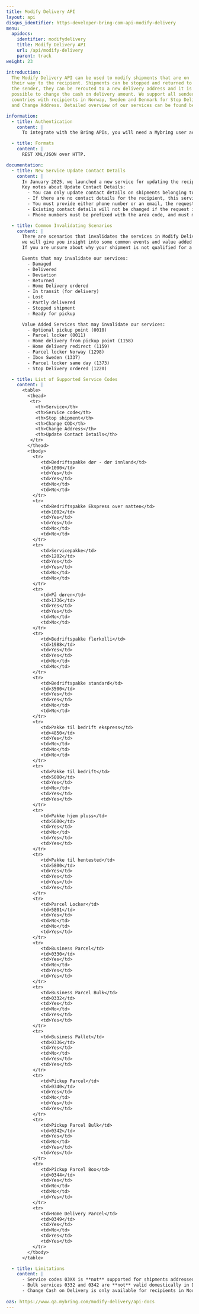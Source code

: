 ```yaml
---
title: Modify Delivery API
layout: api
disqus_identifier: https-developer-bring-com-api-modify-delivery
menu:
  apidocs:
    identifier: modifydelivery
    title: Modify Delivery API
    url: /api/modify-delivery
    parent: track
weight: 23

introduction:
  The Modify Delivery API can be used to modify shipments that are on
  their way to the recipient. Shipments can be stopped and returned to
  the sender, they can be rerouted to a new delivery address and it is
  possible to change the cash on delivery amount. We support all sender 
  countries with recipients in Norway, Sweden and Denmark for Stop Delivery 
  and Change Address. Detailed overview of our services can be found below.

information:
  - title: Authentication
    content: |
      To integrate with the Bring APIs, you will need a Mybring user account with an API key. Information about prerequisites and authentication headers can be found on the general API [Getting Started page](/api/).

  - title: Formats
    content: |
      REST XML/JSON over HTTP.

documentation:
  - title: New Service Update Contact Details
    content: |
      In January 2025, we launched a new service for updating the recipient's phone number and email. This service is free to use and can be used more than once per shipment.
      Key notes about Update Contact Details:
        - You can only update contact details on shipments belonging to your customer number.
        - If there are no contact details for the recipient, this service can be used to add them.
        - You must provide either phone number or an email, the request cannot be empty.
        - Existing contact details will not be changed if the request is empty for that field. For example, when sending a query for updating the email, only the email field will be updated, and the existing phone number will remain unchanged.
        - Phone numbers must be prefixed with the area code, and must match the recipient's country. For example, a shipment going to Norway can only be updated with +47 phone numbers.

  - title: Common Invalidating Scenarios
    content: |
      There are scenarios that invalidates the services in Modify Delivery. While we cannot list every specific scenario,
      we will give you insight into some common events and value added services that cause one or more of our services to be unavailable.
      If you are unsure about why your shipment is not qualified for a service, we have an Available Modification endpoint that provides the failure reasons for your shipment.

      Events that may invalidate our services:
        - Damaged
        - Delivered
        - Deviation
        - Returned
        - Home Delivery ordered
        - In transit (for delivery)
        - Lost
        - Partly delivered
        - Stopped shipment
        - Ready for pickup

      Value Added Services that may invalidate our services:
        - Optional pickup point (0010)
        - Parcel locker (0011)
        - Home delivery from pickup point (1158)
        - Home delivery redirect (1159)
        - Parcel locker Norway (1298)
        - Ibox Sweden (1337)
        - Parcel locker same day (1373)
        - Stop Delivery ordered (1220)

  - title: List of Supported Service Codes
    content: |
      <table>
        <thead>
         <tr>
           <th>Service</th>
           <th>Service code</th>
           <th>Stop shipment</th>
           <th>Change COD</th>
           <th>Change Address</th>
           <th>Update Contact Details</th>
         </tr>
        </thead>
        <tbody>
          <tr>
             <td>Bedriftspakke dør - dør innland</td>
             <td>1000</td>
             <td>Yes</td>
             <td>Yes</td>
             <td>No</td>
             <td>No</td>
          </tr>
          <tr>
             <td>Bedriftspakke Ekspress over natten</td>
             <td>1002</td>
             <td>Yes</td>
             <td>Yes</td>
             <td>No</td>
             <td>No</td>
          </tr>
          <tr>
             <td>Servicepakke</td>
             <td>1202</td>
             <td>Yes</td>
             <td>Yes</td>
             <td>No</td>
             <td>No</td>
          </tr>
          <tr>
             <td>På døren</td>
             <td>1736</td>
             <td>Yes</td>
             <td>Yes</td>
             <td>No</td>
             <td>No</td>
          </tr>
          <tr>
             <td>Bedriftspakke flerkolli</td>
             <td>1988</td>
             <td>Yes</td>
             <td>Yes</td>
             <td>No</td>
             <td>No</td>
          </tr>
          <tr>
             <td>Bedriftspakke standard</td>
             <td>3500</td>
             <td>Yes</td>
             <td>Yes</td>
             <td>No</td>
             <td>No</td>
          </tr>
          <tr>
             <td>Pakke til bedrift ekspress</td>
             <td>4850</td>
             <td>Yes</td>
             <td>No</td>
             <td>No</td>
             <td>No</td>
          </tr>
          <tr>
             <td>Pakke til bedrift</td>
             <td>5000</td>
             <td>Yes</td>
             <td>No</td>
             <td>Yes</td>
             <td>Yes</td>
          </tr>
          <tr>
             <td>Pakke hjem pluss</td>
             <td>5600</td>
             <td>Yes</td>
             <td>No</td>
             <td>Yes</td>
             <td>Yes</td>
          </tr>
          <tr>
             <td>Pakke til hentested</td>
             <td>5800</td>
             <td>Yes</td>
             <td>Yes</td>
             <td>Yes</td>
             <td>Yes</td>
          </tr>
          <tr>
             <td>Parcel Locker</td>
             <td>5801</td>
             <td>Yes</td>
             <td>No</td>
             <td>No</td>
             <td>Yes</td>
          </tr>
          <tr>
             <td>Business Parcel</td>
             <td>0330</td>
             <td>Yes</td>
             <td>No</td>
             <td>Yes</td>
             <td>Yes</td>
          </tr>
          <tr>
             <td>Business Parcel Bulk</td>
             <td>0332</td>
             <td>Yes</td>
             <td>No</td>
             <td>Yes</td>
             <td>Yes</td>
          </tr>
          <tr>
             <td>Business Pallet</td>
             <td>0336</td>
             <td>Yes</td>
             <td>No</td>
             <td>Yes</td>
             <td>Yes</td>
          </tr>
          <tr>
             <td>Pickup Parcel</td>
             <td>0340</td>
             <td>Yes</td>
             <td>No</td>
             <td>Yes</td>
             <td>Yes</td>
          </tr>
          <tr>
             <td>Pickup Parcel Bulk</td>
             <td>0342</td>
             <td>Yes</td>
             <td>No</td>
             <td>Yes</td>
             <td>Yes</td>
          </tr>
          <tr>
             <td>Pickup Parcel Box</td>
             <td>0344</td>
             <td>Yes</td>
             <td>No</td>
             <td>No</td>
             <td>Yes</td>
          </tr>
          <tr>
             <td>Home Delivery Parcel</td>
             <td>0349</td>
             <td>Yes</td>
             <td>No</td>
             <td>Yes</td>
             <td>Yes</td>
          </tr>
        </tbody>
      </table>

  - title: Limitations
    content: |
      - Service codes 03XX is **not** supported for shipments addressed within Norway (domestic Norway shipments).
      - Bulk services 0332 and 0342 are **not** valid domestically in Denmark.
      - Change Cash on Delivery is only available for recipients in Norway.
      
oas: https://www.qa.mybring.com/modify-delivery/api-docs
---
```

